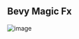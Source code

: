 ## Bevy Magic Fx 

![image](https://github.com/ethereumdegen/bevy_magic_fx/assets/6249263/ad0dc5f6-e56c-4439-a417-02cbc2205e05)
